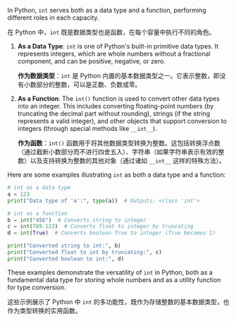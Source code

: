 In Python, `int` serves both as a data type and a function, performing different roles in each capacity.

在 Python 中，`int` 既是数据类型也是函数，在每个容量中执行不同的角色。

1. **As a Data Type**: `int` is one of Python's built-in primitive data types. It represents integers, which are whole numbers without a fractional component, and can be positive, negative, or zero.

   **作为数据类型**：`int` 是 Python 内置的基本数据类型之一。它表示整数，即没有小数部分的整数，可以是正数、负数或零。

2. **As a Function**: The `int()` function is used to convert other data types into an integer. This includes converting floating-point numbers (by truncating the decimal part without rounding), strings (if the string represents a valid integer), and other objects that support conversion to integers (through special methods like `__int__`).

   **作为函数**：`int()` 函数用于将其他数据类型转换为整数。这包括转换浮点数（通过截断小数部分而不进行四舍五入）、字符串（如果字符串表示有效的整数）以及支持转换为整数的其他对象（通过诸如 `__int__` 这样的特殊方法）。

Here are some examples illustrating `int` as both a data type and a function:

```python
# int as a data type
a = 123
print("Data type of 'a':", type(a))  # Outputs: <class 'int'>

# int as a function
b = int("456")  # Converts string to integer
c = int(789.123)  # Converts float to integer by truncating
d = int(True)  # Converts boolean True to integer (True becomes 1)

print("Converted string to int:", b)
print("Converted float to int by truncating:", c)
print("Converted boolean to int:", d)
```

These examples demonstrate the versatility of `int` in Python, both as a fundamental data type for storing whole numbers and as a utility function for type conversion.

这些示例展示了 Python 中 `int` 的多功能性，既作为存储整数的基本数据类型，也作为类型转换的实用函数。
